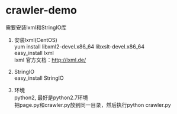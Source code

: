 # crawler-demo
需要安装lxml和StringIO库<br>

1. 安装lxml(CentOS)<br>
yum install libxml2-devel.x86_64 libxslt-devel.x86_64<br>
easy_install lxml<br>
lxml 官方文档：http://lxml.de/ <br>
2. StringIO <br>
easy_install StringIO<br>

3. 环境<br>
python2, 最好是python2.7环境<br>
把page.py和crawler.py放到同一目录，然后执行python crawler.py<br>
